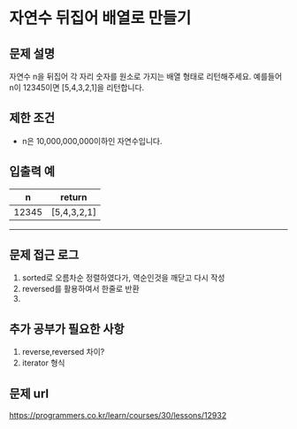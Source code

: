 
   
# 자연수 뒤집어 배열로 만들기

## 문제 설명
자연수 n을 뒤집어 각 자리 숫자를 원소로 가지는 배열 형태로 리턴해주세요. 예를들어 n이 12345이면 [5,4,3,2,1]을 리턴합니다.

## 제한 조건

- n은 10,000,000,000이하인 자연수입니다.

## 입출력 예

|n|return|
|----|----|
|12345|[5,4,3,2,1]|
----

## 문제 접근 로그
1. sorted로 오름차순 정렬하였다가, 역순인것을 깨닫고 다시 작성
2. reversed를 활용하여서 한줄로 반환
3. 

## 추가 공부가 필요한 사항
1. reverse,reversed 차이?
2. iterator 형식

## 문제 url
https://programmers.co.kr/learn/courses/30/lessons/12932